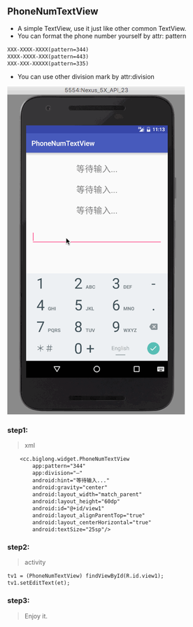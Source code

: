 ## PhoneNumTextView
* A simple TextView, use it just like other common TextView.
* You can format the phone number yourself by attr: pattern
```
XXX-XXXX-XXXX(pattern=344)
XXXX-XXXX-XXX(pattern=443)
XXX-XXX-XXXXX(pattern=335)
```
* You can use other division mark by attr:division

![gif](gif/phoneNumTextView_demo.gif)

### step1:
> xml
```
    <cc.biglong.widget.PhoneNumTextView
        app:pattern="344"
        app:division="—"
        android:hint="等待输入..."
        android:gravity="center"
        android:layout_width="match_parent"
        android:layout_height="60dp"
        android:id="@+id/view1"
        android:layout_alignParentTop="true"
        android:layout_centerHorizontal="true"
        android:textSize="25sp"/>
```

### step2:
> activity
```
tv1 = (PhoneNumTextView) findViewById(R.id.view1);
tv1.setEditText(et);
```

### step3:
> Enjoy it.